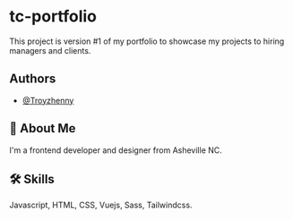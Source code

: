 
# tc-portfolio

This project is version #1 of my portfolio to showcase my projects to hiring managers and clients.


## Authors

- [@Troyzhenny](https://www.github.com/troyzhenny)


## 🚀 About Me
I'm a frontend developer and designer from Asheville NC.


## 🛠 Skills
Javascript, HTML, CSS, Vuejs, Sass, Tailwindcss.

